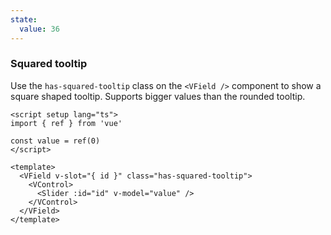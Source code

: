 ```yaml
---
state:
  value: 36
---
```


### Squared tooltip

Use the `has-squared-tooltip` class on the `<VField />` component to show a
square shaped tooltip. Supports bigger values than the rounded tooltip.

<!--code-->

```vue
<script setup lang="ts">
import { ref } from 'vue'

const value = ref(0)
</script>

<template>
  <VField v-slot="{ id }" class="has-squared-tooltip">
    <VControl>
      <Slider :id="id" v-model="value" />
    </VControl>
  </VField>
</template>
```

<!--/code-->

<!--example-->

<div class="columns mt-2">
  <div class="column is-6">
    <VField v-slot="{ id }" class="pt-5 px-4 has-squared-tooltip">
      <VControl>
        <Slider :id="id" v-model="frontmatter.state.value" />
      </VControl>
    </VField>
  </div>
</div>

<!--/example-->
